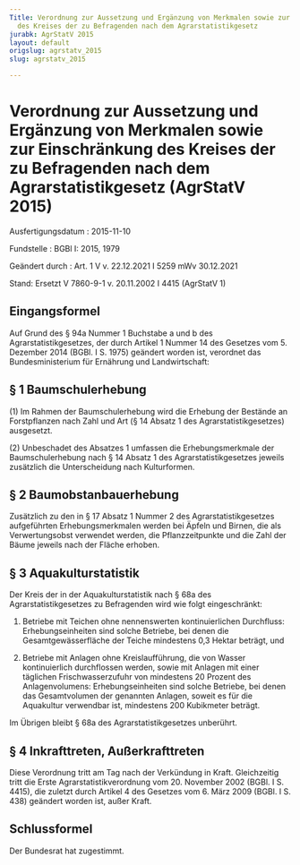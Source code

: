 ```yaml
---
Title: Verordnung zur Aussetzung und Ergänzung von Merkmalen sowie zur Einschränkung
  des Kreises der zu Befragenden nach dem Agrarstatistikgesetz
jurabk: AgrStatV 2015
layout: default
origslug: agrstatv_2015
slug: agrstatv_2015

---
```


# Verordnung zur Aussetzung und Ergänzung von Merkmalen sowie zur Einschränkung des Kreises der zu Befragenden nach dem Agrarstatistikgesetz (AgrStatV 2015)

Ausfertigungsdatum
:   2015-11-10

Fundstelle
:   BGBl I: 2015, 1979

Geändert durch
:   Art. 1 V v. 22.12.2021 I 5259 mWv 30.12.2021

Stand: Ersetzt V 7860-9-1 v. 20.11.2002 I 4415 (AgrStatV 1)

## Eingangsformel

Auf Grund des § 94a Nummer 1 Buchstabe a und b des Agrarstatistikgesetzes, der durch Artikel 1 Nummer 14 des Gesetzes vom 5. Dezember 2014 (BGBl. I S. 1975) geändert worden ist, verordnet das Bundesministerium für Ernährung und Landwirtschaft:


## § 1 Baumschulerhebung

(1) Im Rahmen der Baumschulerhebung wird die Erhebung der Bestände an Forstpflanzen nach Zahl und Art (§ 14 Absatz 1 des Agrarstatistikgesetzes) ausgesetzt.

(2) Unbeschadet des Absatzes 1 umfassen die Erhebungsmerkmale der Baumschulerhebung nach § 14 Absatz 1 des Agrarstatistikgesetzes jeweils zusätzlich die Unterscheidung nach Kulturformen.


## § 2 Baumobstanbauerhebung

Zusätzlich zu den in § 17 Absatz 1 Nummer 2 des Agrarstatistikgesetzes aufgeführten Erhebungsmerkmalen werden bei Äpfeln und Birnen, die als Verwertungsobst verwendet werden, die Pflanzzeitpunkte und die Zahl der Bäume jeweils nach der Fläche erhoben.


## § 3 Aquakulturstatistik

Der Kreis der in der Aquakulturstatistik nach § 68a des Agrarstatistikgesetzes zu Befragenden wird wie folgt eingeschränkt:

1.  Betriebe mit Teichen ohne nennenswerten kontinuierlichen Durchfluss: Erhebungseinheiten sind solche Betriebe, bei denen die Gesamtgewässerfläche der Teiche mindestens 0,3 Hektar beträgt, und


2.  Betriebe mit Anlagen ohne Kreislaufführung, die von Wasser kontinuierlich durchflossen werden, sowie mit Anlagen mit einer täglichen Frischwasserzufuhr von mindestens 20 Prozent des Anlagenvolumens: Erhebungseinheiten sind solche Betriebe, bei denen das Gesamtvolumen der genannten Anlagen, soweit es für die Aquakultur verwendbar ist, mindestens 200 Kubikmeter beträgt.



Im Übrigen bleibt § 68a des Agrarstatistikgesetzes unberührt.


## § 4 Inkrafttreten, Außerkrafttreten

Diese Verordnung tritt am Tag nach der Verkündung in Kraft. Gleichzeitig tritt die Erste Agrarstatistikverordnung vom 20. November 2002 (BGBl. I S. 4415), die zuletzt durch Artikel 4 des Gesetzes vom 6. März 2009 (BGBl. I S. 438) geändert worden ist, außer Kraft.


## Schlussformel

Der Bundesrat hat zugestimmt.

